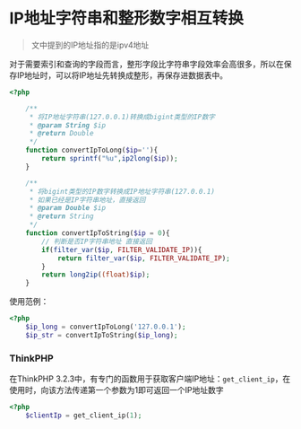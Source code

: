 # IP地址字符串和整形数字相互转换

> 文中提到的IP地址指的是ipv4地址

对于需要索引和查询的字段而言，整形字段比字符串字段效率会高很多，所以在保存IP地址时，可以将IP地址先转换成整形，再保存进数据表中。

```php
<?php

	/**
	 * 将IP地址字符串(127.0.0.1)转换成bigint类型的IP数字
	 * @param String $ip 
	 * @return Double
	 */
	function convertIpToLong($ip=''){
		return sprintf("%u",ip2long($ip));
	}

	/**
	 * 将bigint类型的IP数字转换成IP地址字符串(127.0.0.1)
	 * 如果已经是IP字符串地址，直接返回
	 * @param Double $ip 
	 * @return String
	 */
	function convertIpToString($ip = 0){
		// 判断是否IP字符串地址 直接返回
		if(filter_var($ip, FILTER_VALIDATE_IP)){
			return filter_var($ip, FILTER_VALIDATE_IP);
		}
		return long2ip((float)$ip);
	}
```

使用范例：

```php
<?php
	$ip_long = convertIpToLong('127.0.0.1');
	$ip_str = convertIpToString($ip_long);
```



### ThinkPHP

在ThinkPHP 3.2.3中，有专门的函数用于获取客户端IP地址：`get_client_ip`，在使用时，向该方法传递第一个参数为1即可返回一个IP地址数字

```php
<?php
	$clientIp = get_client_ip(1);
```

